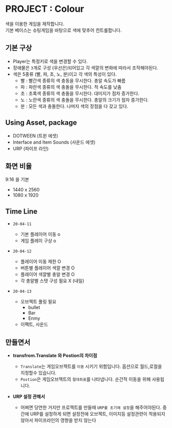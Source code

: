 # PROJECT : Colour

색을 이용한 게임을 제작합니다.  
기본 베이스는 슈팅게임을 바탕으로 색에 맞추어 컨트롤합니다.

## **기본 구상**

- Player는 특정키로 색을 변경할 수 있다.
- 장애물은 `3`개로 구성 (우선은)되어있고 각 색깔의 변화에 따라서 조작해야된다.
- 색은 5종류 (빨, 파, 초, 노, 분)이고 각 색의 특성이 있다.
  - 빨 : 빨간색 종류의 색 충동을 무시한다. 총알 속도가 빠름
  - 파 : 파란색 종류의 색 충돌을 무시한다. 적 속도를 낮춤
  - 초 : 초록색 종류의 색 충돌을 무시한다. 대미지가 점차 증가한다.
  - 노 : 노란색 종류의 색 충돌을 무시한다. 총알의 크기가 점차 증가한다.
  - 분 : 모든 색과 충돌한다. 나머지 색의 장점을 다 갖고 있다. 

## **Using Asset, package**

- DOTWEEN (트윈 에셋)
- Interface and Item Sounds (사운드 에셋)
- URP (파이프 라인)

## **화면 비율**

9:16 을 기본  

- 1440 x 2560
- 1080 x 1920

## **Time Line**

- `20-04-11`  
  - 기본 플레이어 이동 o
  - 게임 플레이 구상 o
  
- `20-04-12`
  - 플레이어 이동 제한 O
  - 버튼별 플레이어 색깔 변경 O
  - 플레이어 색깔별 총알 변경 O
  - 각 총알별 스텟 구성 필요 X (내일)

- `20-04-13`
  - 오브젝트 풀링 필요
    - bullet
    - Bar
    - Enmy
  - 이팩트, 사운드

## **만들면서**

- **transfrom.Translate 와 Postion의 차이점**
  - `Translate`는 게임오브젝트를 `이동` 시키기 위함입니다. 옵션으로 월드,로컬을 지정할수 있습니다.
  - `Postion`은 게임오브젝트의 `절대좌표`를 나타냅니다. 순간적 이동을 위해 사용됩니다.

- **URP 설정 관해서**
  - 어쩌면 당연한 거지만 프로젝트를 만들때 `URP를 초기에 설정`을 해주어야된다. 중간에 URP를 설정하게 되면 설정전에 오브젝트, 이미지등 설정관련이 적용되지 않아서 파이프라인의 영향을 받지 않는다
